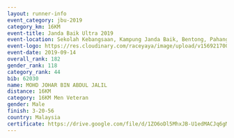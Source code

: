 ```yaml
---
layout: runner-info 
event_category: jbu-2019 
category_km: 16KM 
event-title: Janda Baik Ultra 2019
event-location: Sekolah Kebangsaan, Kampung Janda Baik, Bentong, Pahang, Malaysia 
event-logo: https://res.cloudinary.com/raceyaya/image/upload/v1569217009/logo/janda-baik_vch1pc.jpg 
event-date: 2019-09-14 
overall_rank: 182
gender_rank: 118
category_rank: 44
bib: 62030
name: MOHD JOHAR BIN ABDUL JALIL
distance: 16KM
category: 16KM Men Veteran
gender: Male
finish: 3-20-56
country: Malaysia
certificate: https://drive.google.com/file/d/1ZO6oDl5MhxJB-U1edMACJq6gM178GQuV/view?usp=sharing
---
```

